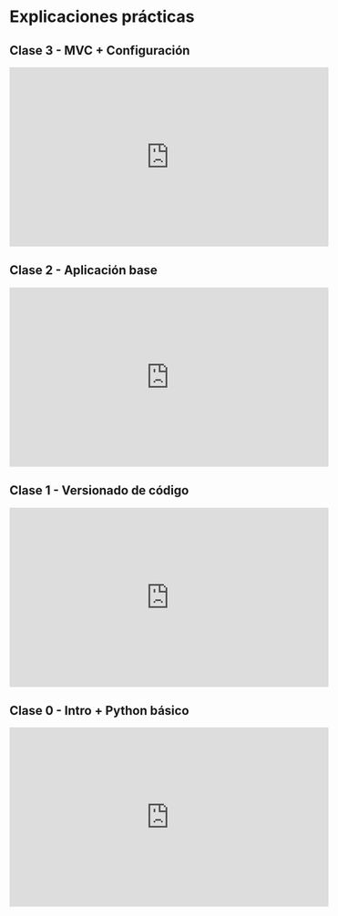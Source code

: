 # Explicaciones prácticas

## Clase 3 - MVC + Configuración

<iframe width="560" height="315" src="https://www.youtube.com/embed/fCIs4s5pY3Q" title="Clase 0 - Intro + Python básico" frameborder="0" allow="accelerometer; autoplay; encrypted-media; gyroscope; picture-in-picture; web-share" referrerpolicy="strict-origin-when-cross-origin" allowfullscreen></iframe>

## Clase 2 - Aplicación base

<iframe width="560" height="315" src="https://www.youtube.com/embed/0Ab92JagUDw" title="Clase 0 - Intro + Python básico" frameborder="0" allow="accelerometer; autoplay; encrypted-media; gyroscope; picture-in-picture; web-share" referrerpolicy="strict-origin-when-cross-origin" allowfullscreen></iframe>

## Clase 1 - Versionado de código

<iframe width="560" height="315" src="https://www.youtube.com/embed/SIM2es4yMjo" title="Clase 0 - Intro + Python básico" frameborder="0" allow="accelerometer; autoplay; encrypted-media; gyroscope; picture-in-picture; web-share" referrerpolicy="strict-origin-when-cross-origin" allowfullscreen></iframe>

## Clase 0 - Intro + Python básico

<iframe width="560" height="315" src="https://www.youtube.com/embed/Gge9wPunfpc" title="Clase 0 - Intro + Python básico" frameborder="0" allow="accelerometer; autoplay; encrypted-media; gyroscope; picture-in-picture; web-share" referrerpolicy="strict-origin-when-cross-origin" allowfullscreen></iframe>